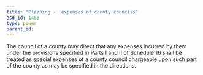 ```yaml
---
title: "Planning -  expenses of county councils"
esd_id: 1466
type: power
parent_id:  
---
```


The council of a county may direct that any expenses incurred by them under the provisions specified in Parts I and II of Schedule 16 shall be treated as special expenses of a county council chargeable upon such part of the county as may be specified in the directions.


